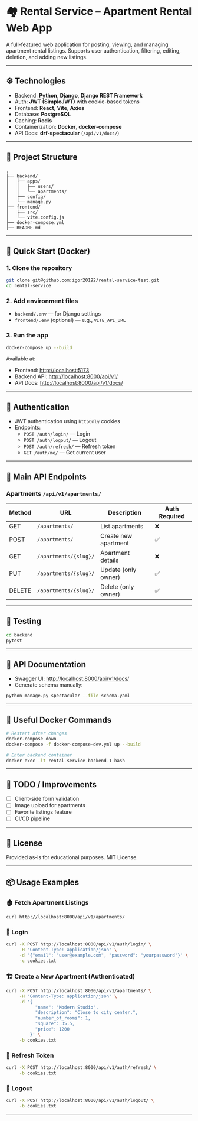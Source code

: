 
# 🏘 Rental Service – Apartment Rental Web App

A full-featured web application for posting, viewing, and managing apartment rental listings. Supports user authentication, filtering, editing, deletion, and adding new listings.

---

## ⚙️ Technologies

- Backend: **Python**, **Django**, **Django REST Framework**
- Auth: **JWT (SimpleJWT)** with cookie-based tokens
- Frontend: **React**, **Vite**, **Axios**
- Database: **PostgreSQL**
- Caching: **Redis**
- Containerization: **Docker**, **docker-compose**
- API Docs: **drf-spectacular** (`/api/v1/docs/`)

---

## 📁 Project Structure

```
.
├── backend/
│   ├── apps/
│   │   ├── users/
│   │   └── apartments/
│   ├── config/
│   └── manage.py
├── frontend/
│   ├── src/
│   └── vite.config.js
├── docker-compose.yml
├── README.md
```

---

## 🚀 Quick Start (Docker)

### 1. Clone the repository

```bash
git clone git@github.com:igor20192/rental-service-test.git
cd rental-service
```

### 2. Add environment files

- `backend/.env` — for Django settings
- `frontend/.env` (optional) — e.g., `VITE_API_URL`

### 3. Run the app

```bash
docker-compose up --build
```

Available at:

- Frontend: [http://localhost:5173](http://localhost:5173)
- Backend API: [http://localhost:8000/api/v1/](http://localhost:8000/api/v1/)
- API Docs: [http://localhost:8000/api/v1/docs/](http://localhost:8000/api/v1/docs/)

---

## 🔐 Authentication

- JWT authentication using `httpOnly` cookies
- Endpoints:
  - `POST /auth/login/` — Login
  - `POST /auth/logout/` — Logout
  - `POST /auth/refresh/` — Refresh token
  - `GET /auth/me/` — Get current user

---

## 🧩 Main API Endpoints

### Apartments `/api/v1/apartments/`

| Method | URL                        | Description                        | Auth Required |
|--------|----------------------------|------------------------------------|----------------|
| GET    | `/apartments/`            | List apartments                    | ❌              |
| POST   | `/apartments/`            | Create new apartment               | ✅              |
| GET    | `/apartments/{slug}/`     | Apartment details                  | ❌              |
| PUT    | `/apartments/{slug}/`     | Update (only owner)                | ✅              |
| DELETE | `/apartments/{slug}/`     | Delete (only owner)                | ✅              |

---

## 🧪 Testing

```bash
cd backend
pytest
```

---

## 📝 API Documentation

- Swagger UI: [http://localhost:8000/api/v1/docs/](http://localhost:8000/api/v1/docs/)
- Generate schema manually:

```bash
python manage.py spectacular --file schema.yaml
```

---

## 🐳 Useful Docker Commands

```bash
# Restart after changes
docker-compose down
docker-compose -f docker-compose-dev.yml up --build

# Enter backend container
docker exec -it rental-service-backend-1 bash
```

---

## 📌 TODO / Improvements

- [ ] Client-side form validation
- [ ] Image upload for apartments
- [ ] Favorite listings feature
- [ ] CI/CD pipeline

---

## 📄 License

Provided as-is for educational purposes. MIT License.

---

## 📦 Usage Examples

### 🏠 Fetch Apartment Listings

```bash
curl http://localhost:8000/api/v1/apartments/
```

### 🔐 Login

```bash
curl -X POST http://localhost:8000/api/v1/auth/login/ \
     -H "Content-Type: application/json" \
     -d '{"email": "user@example.com", "password": "yourpassword"}' \
     -c cookies.txt
```

### 🏗️ Create a New Apartment (Authenticated)

```bash
curl -X POST http://localhost:8000/api/v1/apartments/ \
     -H "Content-Type: application/json" \
     -d '{
           "name": "Modern Studio",
           "description": "Close to city center.",
           "number_of_rooms": 1,
           "square": 35.5,
           "price": 1200
         }' \
     -b cookies.txt
```

### 🔄 Refresh Token

```bash
curl -X POST http://localhost:8000/api/v1/auth/refresh/ \
     -b cookies.txt
```

### 🚪 Logout

```bash
curl -X POST http://localhost:8000/api/v1/auth/logout/ \
     -b cookies.txt
```

---
